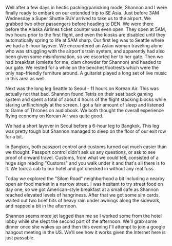 Well after a few days in hectic packing/panicking mode, Shannon and I were finally ready to embark on our extended trip to SE Asia. Just before 3AM Wednesday a Super Shuttle SUV arrived to take us to the airport. We grabbed two other passengers before heading to DEN. We were there before the Alaska Airlines ticket counter was even open. They open at 5AM, two hours prior to the first flight, and even the kiosks are disabled until they automatically spring to life at 5AM sharp. Our first leg was to Seattle where we had a 5-hour layover. We encountered an Asian woman traveling alone who was struggling with the airport's train system, and apparently had also been given some misinformation, so we escorted her to her gate. Then we had breakfast (omlette for me, clam chowder for Shannon) and headed to our gate. We rested for a while on the benches/footrests which were the only nap-friendly furniture around. A guitarist played a long set of live music in this area as well.

Next was the long leg Seattle to Seoul - 11 hours on Korean Air. This was actually not that bad. Shannon found Tetris on their seat back gaming system and spent a total of about 4 hours of the flight stacking blocks while staring unflinchingly at the screen. I got a fair amount of sleep and listened to Game of Thrones on audiobook. We both thought the overall experience flying economy on Korean Air was quite good.

We had a short layover in Seoul before a 6-hour leg to Bangkok. This leg was pretty tough but Shannon managed to sleep on the floor of our exit row for a bit.

In Bangkok, both passport control and customs turned out much easier than we thought. Passport control didn't ask us any questions, or ask to see proof of onward travel. Customs, from what we could tell, consisted of a huge sign reading "Customs" and you walk under it and that's all there is to it. We took a cab to our hotel and got checked in without any real fuss.

Today we explored the "Silom Road" neighborhood a bit including a nearby open air food market in a narrow street. I was hesitant to try street food on day one, so we got American-style breakfast at a small cafe as Shannon reached elevated levels of hangriness. After that we got some sim cards, waited out two brief bits of heavy rain under awnings along the sidewalk, and napped a bit in the afternoon.

Shannon seems more jet lagged than me so I worked some from the hotel lobby while she slept the second part of the afternoon. We'll grab some dinner once she wakes up and then this evening I'll attempt to join a google hangout meeting in the US. We'll see how it works given the Internet here is just passable.
